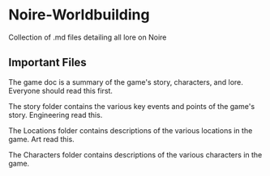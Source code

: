 # Noire-Worldbuilding

Collection of .md files detailing all lore on Noire

## Important Files

The game doc is a summary of the game's story, characters, and lore. Everyone should read this first.

The story folder contains the various key events and points of the game's story. Engineering read this.

The Locations folder contains descriptions of the various locations in the game. Art read this.

The Characters folder contains descriptions of the various characters in the game. 
